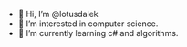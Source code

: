 - 👋 Hi, I’m @lotusdalek
- 👀 I’m interested in computer science.
- 🌱 I’m currently learning c# and algorithms.

<!---
lotusdalek/lotusdalek is a ✨ special ✨ repository because its `README.md` (this file) appears on your GitHub profile.
You can click the Preview link to take a look at your changes.
--->
